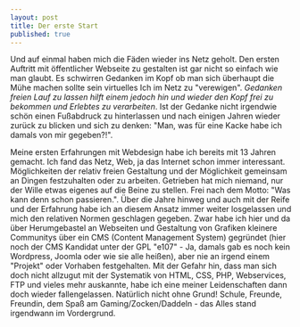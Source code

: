 ```yaml
---
layout: post
title: Der erste Start
published: true
---
```

Und auf einmal haben mich die Fäden wieder ins Netz geholt.
Den ersten Auftritt mit öffentlicher Webseite zu gestalten ist gar nicht so einfach wie man glaubt. Es schwirren Gedanken im Kopf ob man sich überhaupt die Mühe machen sollte sein virtuelles Ich im Netz zu "verewigen". _Gedanken freien Lauf zu lassen hilft einem jedoch hin und wieder den Kopf frei zu bekommen und Erlebtes zu verarbeiten_. Ist der Gedanke nicht irgendwie schön einen Fußabdruck zu hinterlassen und nach einigen Jahren wieder zurück zu blicken und sich zu denken: "Man, was für eine Kacke habe ich damals von mir gegeben?!".

Meine ersten Erfahrungen mit Webdesign habe ich bereits mit 13 Jahren gemacht. Ich fand das Netz, Web, ja das Internet schon immer interessant. Möglichkeiten der relativ freien Gestaltung und der Möglichkeit gemeinsam an Dingen festzuhalten oder zu arbeiten. Getrieben hat mich niemand, nur der Wille etwas eigenes auf die Beine zu stellen. Frei nach dem Motto: "Was kann denn schon passieren.". Über die Jahre hinweg und auch mit der Reife und der Erfahrung habe ich an diesem Ansatz immer weiter losgelassen und mich den relativen Normen geschlagen gegeben. Zwar habe ich hier und da über Herumgebastel an Webseiten und Gestaltung von Grafiken kleinere Communitys über ein CMS (Content Management System) gegründet (hier noch der CMS Kandidat unter der GPL "e107" - Ja, damals gab es noch kein Wordpress, Joomla oder wie sie alle heißen), aber nie an irgend einem "Projekt" oder Vorhaben festgehalten. Mit der Gefahr hin, dass man sich doch nicht allzugut mit der Systematik von HTML, CSS, PHP, Webservices, FTP und vieles mehr auskannte, habe ich eine meiner Leidenschaften dann doch wieder fallengelassen. Natürlich nicht ohne Grund! Schule, Freunde, Freundin, dem Spaß am Gaming/Zocken/Daddeln - das Alles stand irgendwann im Vordergrund. 
